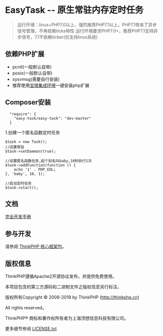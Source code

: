 ﻿EasyTask -- 原生常驻内存定时任务
===============

> 运行环境：linux+PHP7.0以上，强烈推荐PHP7.1以上，PHP7.1带来了异步信号管理，不再依赖ticks特性
> 运行环境要求PHP7.0+，推荐PHP7.1支持异步信号，7.1不依赖ticker(仅支持linux系统)

## 依赖PHP扩展

* pcntl(一般默认自带)
* posix(一般默认自带)
* sysvmsg(需要自行安装)
* 推荐使用[宝塔集成环境](http://www.bt.cn/)一键安装php扩展



## Composer安装

~~~
  "require": {
    "easy-task/easy-task": "dev-master"
  }
~~~

1.创建一个匿名函数定时任务
~~~
$task = new Task();
//设置常驻
$task->setDaemon(true);

//设置匿名函数任务,起个别名叫baby,10秒执行1次
$task->addFunction(function () {
    echo '1' . PHP_EOL;
}, 'baby', 10, 1);

//启动定时任务
$task->start();
~~~

## 文档

[完全开发手册](https://www.kancloud.cn/manual/thinkphp6_0/content)

## 参与开发

请参阅 [ThinkPHP 核心框架包](https://github.com/top-think/framework)。

## 版权信息

ThinkPHP遵循Apache2开源协议发布，并提供免费使用。

本项目包含的第三方源码和二进制文件之版权信息另行标注。

版权所有Copyright © 2006-2019 by ThinkPHP (http://thinkphp.cn)

All rights reserved。

ThinkPHP® 商标和著作权所有者为上海顶想信息科技有限公司。

更多细节参阅 [LICENSE.txt](LICENSE.txt)
